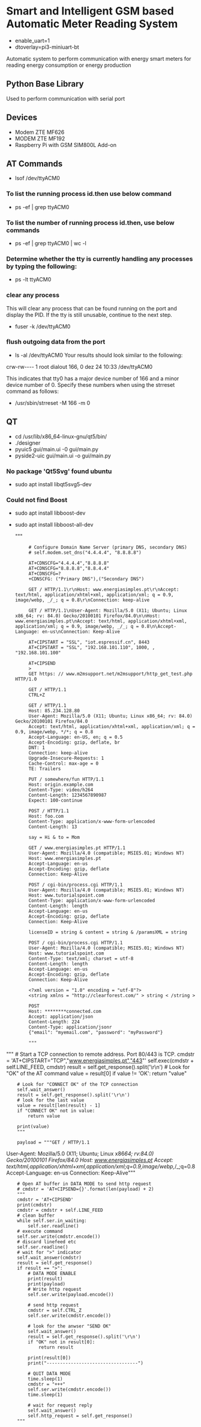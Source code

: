 # Smart and Intelligent GSM based Automatic Meter Reading System

-   enable_uart=1
-   dtoverlay=pi3-miniuart-bt

Automatic system to perform communication with energy smart meters for reading energy consumption or energy production

## Python Base Library

Used to perform communication with serial port

## Devices

-   Modem ZTE MF626
-   MODEM ZTE MF192
-   Raspberry Pi with GSM SIM800L Add-on

## AT Commands

-   lsof /dev/ttyACM0

### To list the running process id.then use below command

-   ps -ef | grep ttyACM0

### To list the number of running process id.then, use below commands

-   ps -ef | grep ttyACM0 | wc -l

### Determine whether the tty is currently handling any processes by typing the following:

-   ps -lt ttyACM0

### clear any process

This will clear any process that can be found running on the port and display the PID. If the tty is still unusable, continue to the next step.

-   fuser -k /dev/ttyACM0

### flush outgoing data from the port

-   ls -al /dev/ttyACM0
    Your results should look similar to the following:

crw-rw---- 1 root dialout 166, 0 dez 24 10:33 /dev/ttyACM0

This indicates that tty0 has a major device number of 166 and a minor device number of 0. Specify these numbers when using the strreset command as follows:

-   /usr/sbin/strreset -M 166 -m 0

## QT

-   cd /usr/lib/x86_64-linux-gnu/qt5/bin/
-   ./designer
-   pyuic5 gui/main.ui -0 gui/main.py
-   pyside2-uic gui/main.ui -o gui/main.py

### No package 'Qt5Svg' found ubuntu

-   sudo apt install libqt5svg5-dev

### Could not find Boost

-   sudo apt install libboost-dev
-   sudo apt install libboost-all-dev

    """

             # Configure Domain Name Server (primary DNS, secondary DNS)
             # self.modem.set_dns("4.4.4.4", "8.8.8.8")

             AT+CDNSCFG="4.4.4.4","8.8.8.8"
             AT+CDNSCFG="8.8.8.8","8.8.4.4"
             AT+CDNSCFG=?
             +CDNSCFG: ("Primary DNS"),("Secondary DNS")

             GET / HTTP/1.1\r\nHost: www.energiasimples.pt\r\nAccept: text/html, application/xhtml+xml, application/xml; q = 0.9, image/webp, _/_; q = 0.8\r\nConnection: keep-alive

             GET / HTTP/1.1\nUser-Agent: Mozilla/5.0 (X11; Ubuntu; Linux x86_64; rv: 84.0) Gecko/20100101 Firefox/84.0\n\nHost: www.energiasimples.pt\nAccept: text/html, application/xhtml+xml, application/xml; q = 0.9, image/webp, _/_; q = 0.8\n\Accept-Language: en-us\nConnection: Keep-Alive

             AT+CIPSTART = "SSL", "iot.espressif.cn", 8443
             AT+CIPSTART = "SSL", "192.168.101.110", 1000, , "192.168.101.100"

             AT+CIPSEND
             >
             GET https: // www.m2msupport.net/m2msupport/http_get_test.php HTTP/1.0

             GET / HTTP/1.1
             CTRL+Z

             GET / HTTP/1.1
             Host: 85.234.128.80
             User-Agent: Mozilla/5.0 (X11; Ubuntu; Linux x86_64; rv: 84.0) Gecko/20100101 Firefox/84.0
             Accept: text/html, application/xhtml+xml, application/xml; q = 0.9, image/webp, */*; q = 0.8
             Accept-Language: en-US, en; q = 0.5
             Accept-Encoding: gzip, deflate, br
             DNT: 1
             Connection: keep-alive
             Upgrade-Insecure-Requests: 1
             Cache-Control: max-age = 0
             TE: Trailers

             PUT / somewhere/fun HTTP/1.1
             Host: origin.example.com
             Content-Type: video/h264
             Content-Length: 1234567890987
             Expect: 100-continue

             POST / HTTP/1.1
             Host: foo.com
             Content-Type: application/x-www-form-urlencoded
             Content-Length: 13

             say = Hi & to = Mom

             GET / www.energiasimples.pt HTTP/1.1
             User-Agent: Mozilla/4.0 (compatible; MSIE5.01; Windows NT)
             Host: www.energiasimples.pt
             Accept-Language: en-us
             Accept-Encoding: gzip, deflate
             Connection: Keep-Alive

             POST / cgi-bin/process.cgi HTTP/1.1
             User-Agent: Mozilla/4.0 (compatible; MSIE5.01; Windows NT)
             Host: www.tutorialspoint.com
             Content-Type: application/x-www-form-urlencoded
             Content-Length: length
             Accept-Language: en-us
             Accept-Encoding: gzip, deflate
             Connection: Keep-Alive

             licenseID = string & content = string & /paramsXML = string

             POST / cgi-bin/process.cgi HTTP/1.1
             User-Agent: Mozilla/4.0 (compatible; MSIE5.01; Windows NT)
             Host: www.tutorialspoint.com
             Content-Type: text/xml; charset = utf-8
             Content-Length: length
             Accept-Language: en-us
             Accept-Encoding: gzip, deflate
             Connection: Keep-Alive

             <?xml version = "1.0" encoding = "utf-8"?>
             <string xmlns = "http://clearforest.com/" > string < /string >

             POST
             Host: ********connected.com
             Accept: application/json
             Content-Length: 224
             Content-Type: application/jsonr
             {"email": "myemail.com", "password": "myPassword"}

             """

""" # Start a TCP connection to remote address. Port 80/443 is TCP.
cmdstr = 'AT+CIPSTART="TCP","www.energiasimples.pt","443"'
self.exec(cmdstr + self.LINE_FEED, cmdstr)
result = self.get_response().split('\r\n') # Look for "OK" of the AT command
value = result[0]
if value != 'OK':
return "value"

        # Look for "CONNECT OK" of the TCP connection
        self.wait_answer()
        result = self.get_response().split('\r\n')
        # look for the last value
        value = result[len(result) - 1]
        if "CONNECT OK" not in value:
            return value

        print(value)
        """

        payload = """GET / HTTP/1.1

User-Agent: Mozilla/5.0 (X11; Ubuntu; Linux x86*64; rv:84.0) Gecko/20100101 Firefox/84.0
Host: www.energiasimples.pt
Accept: text/html,application/xhtml+xml,application/xml;q=0.9,image/webp,*/\_;q=0.8
Accept-Language: en-us
Connection: Keep-Alive"""

        # Open AT buffer in DATA MODE to send http request
        # cmdstr = 'AT+CIPSEND={}'.format(len(payload) + 2)
        """
        cmdstr = 'AT+CIPSEND'
        print(cmdstr)
        cmdstr = cmdstr + self.LINE_FEED
        # clean buffer
        while self.ser.in_waiting:
            self.ser.readline()
        # execute command
        self.ser.write(cmdstr.encode())
        # discard linefeed etc
        self.ser.readline()
        # wait for ">" indicator
        self.wait_answer(cmdstr)
        result = self.get_response()
        if result == ">":
            # DATA MODE ENABLE
            print(result)
            print(payload)
            # Write http request
            self.ser.write(payload.encode())

            # send http request
            cmdstr = self.CTRL_Z
            self.ser.write(cmdstr.encode())

            # look for the anwser "SEND OK"
            self.wait_answer()
            result = self.get_response().split('\r\n')
            if "OK" not in result[0]:
                return result

            print(result[0])
            print("----------------------------------")

            # QUIT DATA MODE
            time.sleep(1)
            cmdstr = "+++"
            self.ser.write(cmdstr.encode())
            time.sleep(1)

            # wait for request reply
            self.wait_answer()
            self.http_request = self.get_response()
        """
